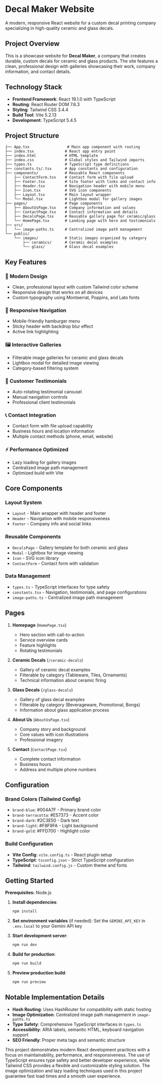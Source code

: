 # Decal Maker Website

A modern, responsive React website for a custom decal printing company specializing in high-quality ceramic and glass decals.

## Project Overview

This is a showcase website for **Decal Maker**, a company that creates durable, custom decals for ceramic and glass products. The site features a clean, professional design with galleries showcasing their work, company information, and contact details.

## Technology Stack

- **Frontend Framework**: React 19.1.0 with TypeScript
- **Routing**: React Router DOM 7.6.3
- **Styling**: Tailwind CSS 3.4.4
- **Build Tool**: Vite 5.2.13
- **Development**: TypeScript 5.4.5

## Project Structure

```
├── App.tsx                 # Main app component with routing
├── index.tsx              # React app entry point
├── index.html             # HTML template
├── index.css              # Global styles and Tailwind imports
├── types.ts               # TypeScript type definitions
├── constants.ts/.tsx      # App constants and configuration
├── components/            # Reusable React components
│   ├── ContactForm.tsx    # Contact form with file upload
│   ├── Footer.tsx         # Site footer with links and contact info
│   ├── Header.tsx         # Navigation header with mobile menu
│   ├── Icon.tsx           # SVG icon components
│   ├── Layout.tsx         # Main layout wrapper
│   └── Modal.tsx          # Lightbox modal for gallery images
├── pages/                 # Page components
│   ├── AboutUsPage.tsx    # Company information and values
│   ├── ContactPage.tsx    # Contact information and details
│   ├── DecalsPage.tsx     # Reusable gallery page for ceramic/glass
│   └── HomePage.tsx       # Landing page with hero and testimonials
├── src/
│   └── image-paths.ts     # Centralized image path management
└── public/
    └── images/            # Static images organized by category
        ├── ceramics/      # Ceramic decal examples
        └── glass/         # Glass decal examples
```

## Key Features

### 🎨 **Modern Design**
- Clean, professional layout with custom Tailwind color scheme
- Responsive design that works on all devices
- Custom typography using Montserrat, Poppins, and Lato fonts

### 📱 **Responsive Navigation**
- Mobile-friendly hamburger menu
- Sticky header with backdrop blur effect
- Active link highlighting

### 🖼️ **Interactive Galleries**
- Filterable image galleries for ceramic and glass decals
- Lightbox modal for detailed image viewing
- Category-based filtering system

### 💬 **Customer Testimonials**
- Auto-rotating testimonial carousel
- Manual navigation controls
- Professional client testimonials

### 📞 **Contact Integration**
- Contact form with file upload capability
- Business hours and location information
- Multiple contact methods (phone, email, website)

### ⚡ **Performance Optimized**
- Lazy loading for gallery images
- Centralized image path management
- Optimized build with Vite

## Core Components

### Layout System
- `Layout` - Main wrapper with header and footer
- `Header` - Navigation with mobile responsiveness
- `Footer` - Company info and social links

### Reusable Components
- `DecalsPage` - Gallery template for both ceramic and glass
- `Modal` - Lightbox for image viewing
- `Icon` - SVG icon library
- `ContactForm` - Contact form with validation

### Data Management
- `types.ts` - TypeScript interfaces for type safety
- `constants.tsx` - Navigation, testimonials, and page configurations
- `image-paths.ts` - Centralized image path management

## Pages

1. **Homepage** (`HomePage.tsx`)
   - Hero section with call-to-action
   - Service overview cards
   - Feature highlights
   - Rotating testimonials

2. **Ceramic Decals** (`/ceramic-decals`)
   - Gallery of ceramic decal examples
   - Filterable by category (Tableware, Tiles, Ornaments)
   - Technical information about ceramic firing

3. **Glass Decals** (`/glass-decals`)
   - Gallery of glass decal examples
   - Filterable by category (Beverageware, Promotional, Bongs)
   - Information about glass application process

4. **About Us** (`AboutUsPage.tsx`)
   - Company story and background
   - Core values with icon illustrations
   - Professional imagery

5. **Contact** (`ContactPage.tsx`)
   - Complete contact information
   - Business hours
   - Address and multiple phone numbers

## Configuration

### Brand Colors (Tailwind Config)
- `brand-blue`: #004A7F - Primary brand color
- `brand-terracotta`: #E57373 - Accent color
- `brand-dark`: #2C3E50 - Dark text
- `brand-light`: #F8F9FA - Light background
- `brand-gold`: #FFD700 - Highlight color

### Build Configuration
- **Vite Config**: `vite.config.ts` - React plugin setup
- **TypeScript**: `tsconfig.json` - Strict TypeScript configuration
- **Tailwind**: `tailwind.config.js` - Custom theme and fonts

## Getting Started

**Prerequisites:** Node.js

1. **Install dependencies**:
   ```bash
   npm install
   ```

2. **Set environment variables** (if needed):
   Set the `GEMINI_API_KEY` in `.env.local` to your Gemini API key

3. **Start development server**:
   ```bash
   npm run dev
   ```

4. **Build for production**:
   ```bash
   npm run build
   ```

5. **Preview production build**:
   ```bash
   npm run preview
   ```

## Notable Implementation Details

- **Hash Routing**: Uses HashRouter for compatibility with static hosting
- **Image Optimization**: Centralized image path management in `image-paths.ts`
- **Type Safety**: Comprehensive TypeScript interfaces in `types.ts`
- **Accessibility**: ARIA labels, semantic HTML, keyboard navigation support
- **SEO Friendly**: Proper meta tags and semantic structure

This project demonstrates modern React development practices with a focus on maintainability, performance, and responsiveness. The use of TypeScript ensures type safety and better developer experience, while Tailwind CSS provides a flexible and customizable styling solution. The image optimization and lazy loading techniques used in this project guarantee fast load times and a smooth user experience.
